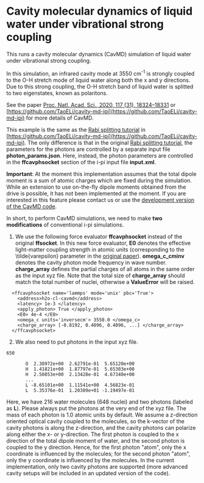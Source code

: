 Cavity molecular dynamics of liquid water under vibrational strong coupling
=======================

This runs a cavity molecular dynamics (CavMD) simulation of liquid water under vibrational strong coupling. 

In this simulation, an infrared cavity mode at 3550 cm<sup>-1</sup> is strongly coupled to the O-H stretch mode of liquid water along both the x and y directions. Due to this strong coupling, the O-H stretch band of liquid water is splitted to two eigenstates, known as polaritons.

See the paper [Proc. Natl. Acad. Sci., 2020, 117 (31), 18324–18331](https://doi.org/10.1073/pnas.2009272117) or [https://github.com/TaoELi/cavity-md-ipi](https://github.com/TaoELi/cavity-md-ipi) for more details of CavMD.

This example is the same as the [Rabi splitting tutorial](https://github.com/TaoELi/cavity-md-ipi/tree/master/tutorials/Rabi_splitting) in [https://github.com/TaoELi/cavity-md-ipi](https://github.com/TaoELi/cavity-md-ipi). The only difference is that in the original [Rabi splitting tutorial](https://github.com/TaoELi/cavity-md-ipi/tree/master/tutorials/Rabi_splitting), the parameters for the photons are controlled by a separate input file **photon_params.json**. Here, instead, the photon parameters are controlled in the **ffcavphsocket** section of the i-pi input file **input.xml**. 

**Important**: At the moment this implementation assumes that the total dipole moment is a sum of atomic charges which are fixed during the simulation. While an extension to use on-the-fly dipole moments obtained from the drive is possible, it has not been implemented at the moment. If you are interested in this feature please contact us or use the [development version of the CavMD code](https://github.com/TaoELi/cavity-md-ipi).

In short, to perform CavMD simulations, we need to make **two modifications** of conventional i-pi simulations.

1. We use the following force evaluator **ffcavphsocket** instead of the original **ffsocket**. In this new force evaluator, **E0** denotes the effective light-matter coupling strength in atomic units (corresponding to the \tilde{varepsilon} parameter in the [original paper](https://doi.org/10.1073/pnas.2009272117)). **omega_c_cminv** denotes the cavity photon mode frequency in wave number. **charge_array** defines the partial charges of all atoms in the same order as the input xyz file. Note that the total size of **charge_array** should match the total number of nuclei, otherwise a **ValueError** will be raised.

```
  <ffcavphsocket name='lammps' mode='unix' pbc='True'>
    <address>h2o-cl-cavmd</address>
    <latency> 1e-3 </latency>
    <apply_photon> True </apply_photon>
    <E0> 4e-4 </E0>
    <omega_c units='inversecm'> 3550.0 </omega_c>
    <charge_array> [-0.8192, 0.4096, 0.4096, ...] </charge_array>
  </ffcavphsocket>
```

2. We also need to put photons in the input xyz file.

```
650

       O  2.38972e+00  2.62791e-01  5.65120e+00
       H  1.41821e+00  1.87797e-01  5.65303e+00
       H  2.50853e+00  2.13428e-01  4.67340e+00
       ...
       L -8.65101e+00  1.11541e+00  4.56823e-01
       L  5.35376e-01  1.20389e+01 -1.19497e-01
```
Here, we have 216 water molecules (648 nuclei) and two photons (labeled as **L**). Please always put the photons at the very end of the xyz file. The mass of each photon is 1.0 atomic units by default. We assume a z-direction oriented optical cavity coupled to the molecules, so the k-vector of the cavity photons is along the z-direction, and the cavity photons can polarize along either the x- or y-direction. The first photon is coupled to the x direction of the total dipole moment of water, and the second photon is coupled to the y direction. Hence, for the first photon "atom", only the x coordinate is influenced by the molecules; for the second photon "atom", only the y coordinate is influenced by the molecules. In the current implementation, only two cavity photons are supported (more advanced cavity setups will be included in an updated version of the code).
